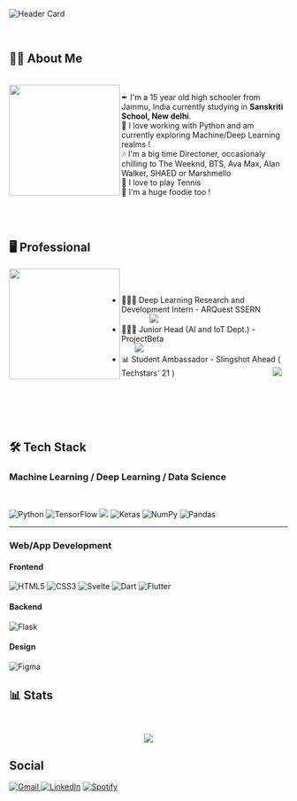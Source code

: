 <!-- Beginning -->


<!-- Header Card -->
![Header Card](https://user-images.githubusercontent.com/59497243/136092461-0e085f7c-ee75-4622-8c5a-5abb4a7f7411.png)

<!-- Blank Space -->
</br>


<!-- About Me Header -->

## 👨‍💻 About Me 


<!-- Blank Space -->
</br>


<!-- Octocat -->
<img align ="left" src = "https://user-images.githubusercontent.com/59497243/133923539-64ed8ef3-e392-4f50-8773-325e68b91f21.png" width = auto height = 200 > 


<!-- Blank Space -->



<!-- About Me text -->

<ul style="list-style-type:none;">
  <li >
    ✒ I'm a 15 year old high schooler from Jammu, India currently studying in <b>Sanskriti School, New delhi</b>. 
  </li>
  <li>
   🤖 I love working with Python and am currently exploring Machine/Deep Learning realms !
  </li>
  <li>
    🎶 I'm a big time Directoner, occasionaly chilling to The Weeknd, BTS, Ava Max, Alan Walker, SHAED or Marshmello
  </li>
  <li>
   🎾 I love to play Tennis 
  </li>
  <li>
  🍔 I'm a huge foodie too !
  </li>
</ul>

<!-- Blank Space -->
</br>
</br>



<!-- Professional -->

## 🖥 Professional

<!-- Octocat - Work -->
<img align ="left" src = "https://user-images.githubusercontent.com/59497243/133924859-91cd368f-07d9-4292-88d3-46c411bb54ff.png" width = auto height = 200 > 

</br>
</br>

<ul>
  <li>
    👨🏻‍💼 Deep Learning Research and Development Intern  -  ARQuest SSERN   &nbsp &nbsp &nbsp &nbsp  &nbsp &nbsp &nbsp &nbsp &nbsp &nbsp &nbsp &nbsp  &nbsp<img src = "https://img.shields.io/badge/Status-Ongoing-orange">
  </li>
  <li>
    👨🏻‍💻 Junior Head (AI and IoT Dept.) - ProjectBeta &nbsp &nbsp &nbsp  &nbsp &nbsp &nbsp &nbsp &nbsp &nbsp &nbsp &nbsp &nbsp &nbsp &nbsp &nbsp &nbsp &nbsp &nbsp &nbsp &nbsp &nbsp &nbsp &nbsp &nbsp &nbsp &nbsp &nbsp &nbsp &nbsp &nbsp &nbsp <img src = "https://img.shields.io/badge/Status-Ongoing-orange">
  </li>
  <li>
    📊 Student Ambassador - Slingshot Ahead ( Techstars' 21 )  &nbsp &nbsp &nbsp &nbsp &nbsp &nbsp &nbsp &nbsp &nbsp &nbsp &nbsp &nbsp &nbsp &nbsp &nbsp &nbsp &nbsp &nbsp &nbsp &nbsp &nbsp &nbsp <img src = "https://img.shields.io/badge/Status-Ongoing-orange">
  </li>
</ul>


<!-- Blank Space -->
</br>
</br>
</br>
</br>

    
<!-- Tech Stack-->

## 🛠 Tech Stack


### Machine Learning / Deep Learning / Data Science

</br>

<img alt="Python" src="https://img.shields.io/badge/python-%2314354C.svg?style=for-the-badge&logo=python&logoColor=white"/> <img alt="TensorFlow" src="https://img.shields.io/badge/TensorFlow-%23FF6F00.svg?style=for-the-badge&logo=TensorFlow&logoColor=white" /> <img src = "https://img.shields.io/badge/scikit--learn-%23F7931E.svg?style=for-the-badge&logo=scikit-learn&logoColor=white"> ![Keras](https://img.shields.io/badge/Keras-%23D00000.svg?style=for-the-badge&logo=Keras&logoColor=white) ![NumPy](https://img.shields.io/badge/numpy-%23013243.svg?style=for-the-badge&logo=numpy&logoColor=white) ![Pandas](https://img.shields.io/badge/pandas-%23150458.svg?style=for-the-badge&logo=pandas&logoColor=white)


<hr>

### Web/App Development

#### Frontend



<img alt="HTML5" src="https://img.shields.io/badge/html5-%23E34F26.svg?style=for-the-badge&logo=html5&logoColor=white"/> <img alt="CSS3" src="https://img.shields.io/badge/css3-%231572B6.svg?style=for-the-badge&logo=css3&logoColor=white"/> <!--![JavaScript](https://img.shields.io/badge/javascript-%23323330.svg?style=for-the-badge&logo=javascript&logoColor=%23F7DF1E)--> ![Svelte](https://img.shields.io/badge/svelte-%23f1413d.svg?style=for-the-badge&logo=svelte&logoColor=white) ![Dart](https://img.shields.io/badge/Dart-0175C2?style=for-the-badge&logo=dart&logoColor=white) ![Flutter](https://img.shields.io/badge/Flutter-02569B?style=for-the-badge&logo=flutter&logoColor=white)

#### Backend

</hr>

![Flask](https://img.shields.io/badge/flask-%23000.svg?style=for-the-badge&logo=flask&logoColor=white) <!--![Firebase](https://img.shields.io/badge/firebase-ffca28?style=for-the-badge&logo=firebase&logoColor=black)-->

#### Design

<img alt="Figma" src="https://img.shields.io/badge/figma-%23F24E1E.svg?style=for-the-badge&logo=figma&logoColor=white"/>

</hr>



<br>

## 📊 Stats

<br>

<p align = "center">
  <img  src = "https://github-readme-stats.vercel.app/api?username=AlphaLaser" > 
</p>

## Social 

<a href = "mailto: aditmagotra@gmail.com"> <img alt="Gmail" src="https://img.shields.io/badge/Gmail-D14836?style=for-the-badge&logo=gmail&logoColor=white" />
 </a>               <a href = "https://www.linkedin.com/in/adit-magotra-4854911ab/"><img alt="LinkedIn" src="https://img.shields.io/badge/linkedin-%230077B5.svg?style=for-the-badge&logo=linkedin&logoColor=white"/></a>
</a>    <a href = "https://open.spotify.com/playlist/29BzvZ9FSKbp9IypUxJ6fi?si=a0a465601e12463b"><img alt="Spotify" src="https://img.shields.io/badge/Spotify-1ED760?style=for-the-badge&logo=spotify&logoColor=white" />
</a>





<!-- Waitlist

<img alt="Figma" src="https://img.shields.io/badge/figma-%23F24E1E.svg?style=for-the-badge&logo=figma&logoColor=white"/>
<img alt="Flutter" src="https://img.shields.io/badge/Flutter-%2302569B.svg?style=for-the-badge&logo=Flutter&logoColor=white" /> <img alt="Firebase" src="https://img.shields.io/badge/firebase-%23039BE5.svg?style=for-the-badge&logo=firebase"/>  -->
